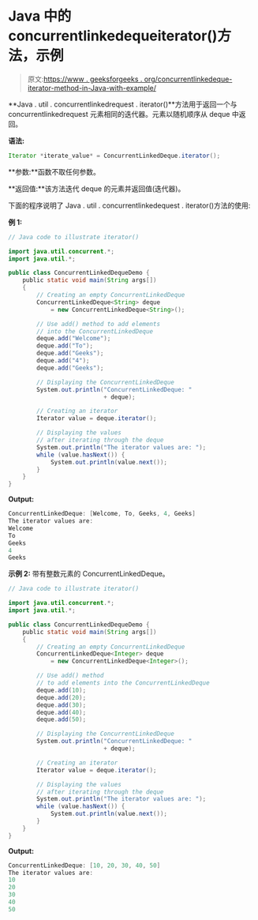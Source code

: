 # Java 中的 concurrentlinkedequeiterator()方法，示例

> 原文:[https://www . geeksforgeeks . org/concurrentlinkedeque-iterator-method-in-Java-with-example/](https://www.geeksforgeeks.org/concurrentlinkeddeque-iterator-method-in-java-with-example/)

**Java . util . concurrentlinkedrequest . iterator()**方法用于返回一个与 concurrentlinkedrequest 元素相同的迭代器。元素以随机顺序从 deque 中返回。

**语法:**

```java
Iterator *iterate_value* = ConcurrentLinkedDeque.iterator();

```

**参数:**函数不取任何参数。

**返回值:**该方法迭代 deque 的元素并返回值(迭代器)。

下面的程序说明了 Java . util . concurrentlinkedequest . iterator()方法的使用:

**例 1:**

```java
// Java code to illustrate iterator()

import java.util.concurrent.*;
import java.util.*;

public class ConcurrentLinkedDequeDemo {
    public static void main(String args[])
    {
        // Creating an empty ConcurrentLinkedDeque
        ConcurrentLinkedDeque<String> deque
            = new ConcurrentLinkedDeque<String>();

        // Use add() method to add elements
        // into the ConcurrentLinkedDeque
        deque.add("Welcome");
        deque.add("To");
        deque.add("Geeks");
        deque.add("4");
        deque.add("Geeks");

        // Displaying the ConcurrentLinkedDeque
        System.out.println("ConcurrentLinkedDeque: "
                           + deque);

        // Creating an iterator
        Iterator value = deque.iterator();

        // Displaying the values
        // after iterating through the deque
        System.out.println("The iterator values are: ");
        while (value.hasNext()) {
            System.out.println(value.next());
        }
    }
}
```

**Output:**

```java
ConcurrentLinkedDeque: [Welcome, To, Geeks, 4, Geeks]
The iterator values are: 
Welcome
To
Geeks
4
Geeks

```

**示例 2:** 带有整数元素的 ConcurrentLinkedDeque。

```java
// Java code to illustrate iterator()

import java.util.concurrent.*;
import java.util.*;

public class ConcurrentLinkedDequeDemo {
    public static void main(String args[])
    {
        // Creating an empty ConcurrentLinkedDeque
        ConcurrentLinkedDeque<Integer> deque
            = new ConcurrentLinkedDeque<Integer>();

        // Use add() method
        // to add elements into the ConcurrentLinkedDeque
        deque.add(10);
        deque.add(20);
        deque.add(30);
        deque.add(40);
        deque.add(50);

        // Displaying the ConcurrentLinkedDeque
        System.out.println("ConcurrentLinkedDeque: "
                           + deque);

        // Creating an iterator
        Iterator value = deque.iterator();

        // Displaying the values
        // after iterating through the deque
        System.out.println("The iterator values are: ");
        while (value.hasNext()) {
            System.out.println(value.next());
        }
    }
}
```

**Output:**

```java
ConcurrentLinkedDeque: [10, 20, 30, 40, 50]
The iterator values are: 
10
20
30
40
50

```